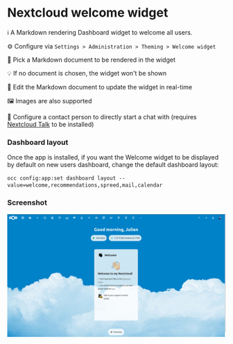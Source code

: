 # Nextcloud welcome widget

ℹ A Markdown rendering Dashboard widget to welcome all users.

⚙ Configure via `Settings > Administration > Theming > Welcome widget`

📄 Pick a Markdown document to be rendered in the widget

💡 If no document is chosen, the widget won't be shown

📝 Edit the Markdown document to update the widget in real-time

🖼 Images are also supported

💬 Configure a contact person to directly start a chat with (requires [Nextcloud Talk](https://apps.nextcloud.com/apps/spreed) to be installed)

### Dashboard layout

Once the app is installed, if you want the Welcome widget to be displayed by default on new users dashboard, change the default dashboard layout:

```
occ config:app:set dashboard layout --value=welcome,recommendations,spreed,mail,calendar
```

### Screenshot

![Welcome widget example](img/screenshot1.jpg)